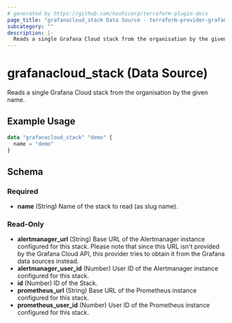 ```yaml
---
# generated by https://github.com/hashicorp/terraform-plugin-docs
page_title: "grafanacloud_stack Data Source - terraform-provider-grafanacloud"
subcategory: ""
description: |-
  Reads a single Grafana Cloud stack from the organisation by the given name.
---
```


# grafanacloud_stack (Data Source)

Reads a single Grafana Cloud stack from the organisation by the given name.

## Example Usage

```terraform
data "grafanacloud_stack" "demo" {
  name = "demo"
}
```

<!-- schema generated by tfplugindocs -->
## Schema

### Required

- **name** (String) Name of the stack to read (as slug name).

### Read-Only

- **alertmanager_url** (String) Base URL of the Alertmanager instance configured for this stack. Please note that since this URL isn't provided by the Grafana Cloud API, this provider tries to obtain it from the Grafana data sources instead.
- **alertmanager_user_id** (Number) User ID of the Alertmanager instance configured for this stack.
- **id** (Number) ID of the Stack.
- **prometheus_url** (String) Base URL of the Prometheus instance configured for this stack.
- **prometheus_user_id** (Number) User ID of the Prometheus instance configured for this stack.


